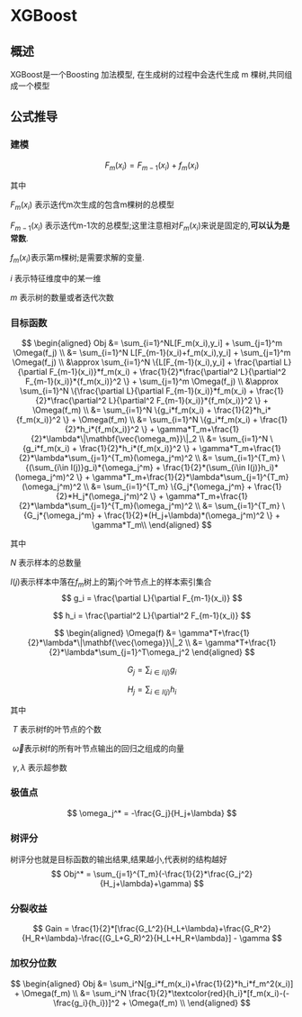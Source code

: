 # XGBoost

## 概述

XGBoost是一个Boosting 加法模型, 在生成树的过程中会迭代生成 m 棵树,共同组成一个模型

## 公式推导

### 建模

$$
F_m(x_i) = F_{m-1}(x_i) + f_m(x_i) 
$$

其中

$F_m(x_i)$ 表示迭代m次生成的包含m棵树的总模型

$F_{m-1}(x_i)$ 表示迭代m-1次的总模型;这里注意相对$F_m(x_i)$​来说是固定的,**可以认为是常数**.

$f_m(x_i)$​ 表示第m棵树;是需要求解的变量.

$i$ 表示特征维度中的某一维

$m$ 表示树的数量或者迭代次数

### 目标函数

$$
\begin{aligned}
Obj &= \sum_{i=1}^NL[F_m(x_i),y_i] + \sum_{j=1}^m \Omega(f_j) \\
&= \sum_{i=1}^N L[F_{m-1}(x_i)+f_m(x_i),y_i] + \sum_{j=1}^m \Omega(f_j) \\
&\approx  \sum_{i=1}^N \{L[F_{m-1}(x_i),y_i] + \frac{\partial L}{\partial F_{m-1}(x_i)}*f_m(x_i) + \frac{1}{2}*\frac{\partial^2 L}{\partial^2 F_{m-1}(x_i)}*{f_m(x_i)}^2 \} + \sum_{j=1}^m \Omega(f_j) \\
&\approx \sum_{i=1}^N \{\frac{\partial L}{\partial F_{m-1}(x_i)}*f_m(x_i) + \frac{1}{2}*\frac{\partial^2 L}{\partial^2 F_{m-1}(x_i)}*{f_m(x_i)}^2 \} + \Omega(f_m) \\
&= \sum_{i=1}^N \{g_i*f_m(x_i) + \frac{1}{2}*h_i*{f_m(x_i)}^2 \} + \Omega(f_m) \\
&= \sum_{i=1}^N \{g_i*f_m(x_i) + \frac{1}{2}*h_i*{f_m(x_i)}^2 \} + \gamma*T_m+\frac{1}{2}*\lambda*\|\mathbf{\vec{\omega_m}}\|_2 \\
&= \sum_{i=1}^N \{g_i*f_m(x_i) + \frac{1}{2}*h_i*{f_m(x_i)}^2 \} + \gamma*T_m+\frac{1}{2}*\lambda*\sum_{j=1}^{T_m}(\omega_j^m)^2 \\
&= \sum_{i=1}^{T_m} \{(\sum_{i\in I(j)}g_i)*{\omega_j^m} + \frac{1}{2}*(\sum_{i\in I(j)}h_i)*(\omega_j^m)^2 \} + \gamma*T_m+\frac{1}{2}*\lambda*\sum_{j=1}^{T_m}(\omega_j^m)^2 \\
&= \sum_{i=1}^{T_m} \{G_j*{\omega_j^m} + \frac{1}{2}*H_j*(\omega_j^m)^2 \} + \gamma*T_m+\frac{1}{2}*\lambda*\sum_{j=1}^{T_m}(\omega_j^m)^2 \\
&= \sum_{i=1}^{T_m} \{G_j*{\omega_j^m} + \frac{1}{2}*(H_j+\lambda)*(\omega_j^m)^2 \} + \gamma*T_m\\
\end{aligned}
$$

其中

$N$​ 表示样本的总数量

$I(j)$表示样本中落在$f_m$树上的第j个叶节点上的样本索引集合
$$
g_i = \frac{\partial L}{\partial F_{m-1}(x_i)}
$$

$$
h_i = \frac{\partial^2 L}{\partial^2 F_{m-1}(x_i)}
$$

$$
\begin{aligned}
\Omega(f) &= \gamma*T+\frac{1}{2}*\lambda*\|\mathbf{\vec{\omega}}\|_2 \\
&= \gamma*T+\frac{1}{2}*\lambda*\sum_{j=1}^T\omega_j^2
\end{aligned}
$$

$$
G_j = \sum_{i\in I(j)}g_i
$$

$$
H_j = \sum_{i\in I(j)}h_i
$$



其中

​	$T$ 表示树f的叶节点的个数

​	$\vec{\omega}$​ 表示树f的所有叶节点输出的回归之组成的向量

​	$\gamma,\lambda$ 表示超参数

### 极值点

$$
\omega_j^* = -\frac{G_j}{H_j+\lambda}
$$

###  树评分

树评分也就是目标函数的输出结果,结果越小,代表树的结构越好
$$
Obj^* = \sum_{j=1}^{T_m}(-\frac{1}{2}*\frac{G_j^2}{H_j+\lambda}+\gamma)
$$

### 分裂收益

$$
Gain = \frac{1}{2}*[\frac{G_L^2}{H_L+\lambda}+\frac{G_R^2}{H_R+\lambda}-\frac{(G_L+G_R)^2}{H_L+H_R+\lambda}] - \gamma
$$

### 加权分位数

$$
\begin{aligned}
Obj &= \sum_i^N[g_i*f_m(x_i)+\frac{1}{2}*h_i*f_m^2(x_i)] + \Omega(f_m) \\
&=  \sum_i^N \frac{1}{2}*\textcolor{red}{h_i}*[f_m(x_i)-(-\frac{g_i}{h_i})]^2 + \Omega(f_m) \\
\end{aligned}
$$

